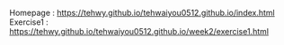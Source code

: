 Homepage : https://tehwy.github.io/tehwaiyou0512.github.io/index.html</br>
Exercise1 : https://tehwy.github.io/tehwaiyou0512.github.io/week2/exercise1.html

